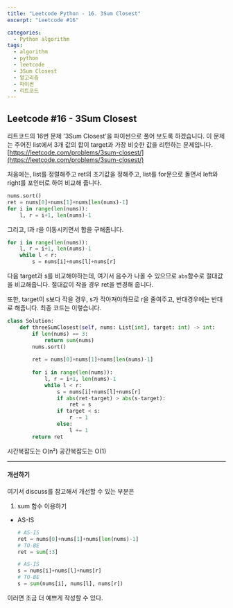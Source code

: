 ```yaml
---
title: "Leetcode Python - 16. 3Sum Closest"
excerpt: "Leetcode #16"

categories:
  - Python algorithm
tags:
  - algorithm
  - python
  - leetcode
  - 3Sum Closest
  - 알고리즘
  - 파이썬
  - 리트코드
---
```


## Leetcode #16 - 3Sum Closest
리트코드의 16번 문제 '3Sum Closest'을 파이썬으로 풀어 보도록 하겠습니다. 
이 문제는 주어진 list에서 3개 값의 합이 target과 가장 비슷한 값을 리턴하는 문제입니다.
[https://leetcode.com/problems/3sum-closest/](https://leetcode.com/problems/3sum-closest/)


처음에는, list를 정렬해주고 ret의 초기값을 정해주고, list를 for문으로 돌면서 left와 right를 포인터로 하여 비교해 줍니다. 
```python
nums.sort()
ret = nums[0]+nums[1]+nums[len(nums)-1]
for i in range(len(nums)):
    l, r = i+1, len(nums)-1
```

그리고, l과 r을 이동시키면서 합을 구해줍니다.
```python
for i in range(len(nums)):
    l, r = i+1, len(nums)-1
    while l < r:
        s = nums[i]+nums[l]+nums[r]
```

다음 target과 s를 비교해야하는데, 여기서 음수가 나올 수 있으므로 ```abs```함수로 절대값을 비교해줍니다. 절대값이 작을 경우 ret을 변경해 줍니다.

또한, target이 s보다 작을 경우, s가 작아져야하므로 r을 줄여주고, 반대경우에는 반대로 해줍니다.
최종 코드는 이렇습니다.
```python
class Solution:
    def threeSumClosest(self, nums: List[int], target: int) -> int:
        if len(nums) == 3:
            return sum(nums)
        nums.sort()
        
        ret = nums[0]+nums[1]+nums[len(nums)-1]
        
        for i in range(len(nums)):
            l, r = i+1, len(nums)-1
            while l < r:
                s = nums[i]+nums[l]+nums[r]
                if abs(ret-target) > abs(s-target):
                    ret = s
                if target < s:
                    r -= 1
                else:
                    l += 1
        return ret
```

시간복잡도는 O(n²)
공간복잡도는 O(1)
<br>

---
#### 개선하기
여기서 discuss를 참고해서 개선할 수 있는 부분은
1. sum 함수 이용하기
* AS-IS
    ```python
    # AS-IS
    ret = nums[0]+nums[1]+nums[len(nums)-1] 
    # TO-BE
    ret = sum[:3]

    # AS-IS
    s = nums[i]+nums[l]+nums[r]
    # TO-BE
    s = sum(nums[i], nums[l], nums[r])
    ```

이러면 조금 더 예쁘게 작성할 수 있다.

